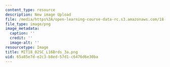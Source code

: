 ```yaml
---
content_type: resource
description: New image Upload
file: /media/https%3A/open-learning-course-data-rc.s3.amazonaws.com/18-02sc-multivariable-calculus-fall-2010/65a85e7de2c3b8ed57d1c6476d6e30ba_MIT18_02SC_L16Brds_3a.png
file_type: image/png
image_metadata:
  caption: ''
  credit: ''
  image-alt: ''
resourcetype: Image
title: MIT18_02SC_L16Brds_3a.png
uid: 65a85e7d-e2c3-b8ed-57d1-c6476d6e30ba
---
```


